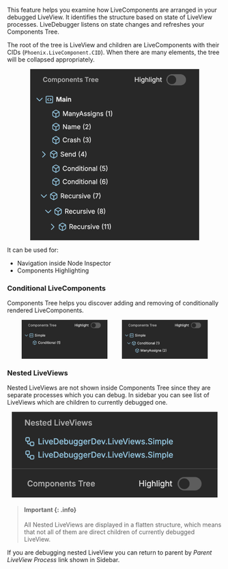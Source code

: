 This feature helps you examine how LiveComponents are arranged in your debugged LiveView. It identifies the structure based on state of LiveView processes. LiveDebugger listens on state changes and refreshes your Components Tree.

The root of the tree is LiveView and children are LiveComponents with their CIDs (`Phoenix.LiveComponent.CID`). When there are many elements, the tree will be collapsed appropriately.

<div style="display: flex; justify-content: center;">
<img src="images/components_tree.png" alt="Components Tree" height="400px">
</div>

It can be used for:

- Navigation inside Node Inspector
- Components Highlighting

### Conditional LiveComponents

Components Tree helps you discover adding and removing of conditionally rendered LiveComponents.

<div style="display: flex; justify-content: space-evenly;">
<img src="images/components_tree_conditional_closed.png" alt="Conditional closed in Components Tree" width="40%"/>
<img src="images/components_tree_conditional_opened.png" alt="Conditional opened in Components Tree" width="40%"/>
</div>

### Nested LiveViews

Nested LiveViews are not shown inside Components Tree since they are separate processes which you can debug. In sidebar you can see list of LiveViews which are children to currently debugged one.

<div style="display: flex; justify-content: center;">
<img src="images/nested_live_views.png" alt="Nested LiveViews" height="200px">
</div>

> #### Important {: .info}
>
> All Nested LiveViews are displayed in a flatten structure, which means that not all of them are direct children of currently debugged LiveView.

If you are debugging nested LiveView you can return to parent by _Parent LiveView Process_ link shown in Sidebar.
